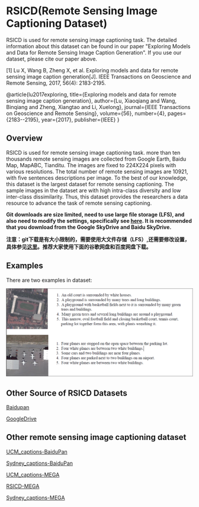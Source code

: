 # RSICD(Remote Sensing Image Captioning Dataset)
RSICD is used for remote sensing image captioning task. The detailed information about this dataset can be found in our paper "Exploring Models and Data for Remote Sensing Image Caption Generation".
If you use our dataset, please cite our paper above. 

[1] Lu X, Wang B, Zheng X, et al. Exploring models and data for remote sensing image caption generation[J]. IEEE Transactions on Geoscience and Remote Sensing, 2017, 56(4): 2183-2195.

@article{lu2017exploring,
  title={Exploring models and data for remote sensing image caption generation},
  author={Lu, Xiaoqiang and Wang, Binqiang and Zheng, Xiangtao and Li, Xuelong},
  journal={IEEE Transactions on Geoscience and Remote Sensing},
  volume={56},
  number={4},
  pages={2183--2195},
  year={2017},
  publisher={IEEE}
}

## Overview

RSICD is used for remote sensing image captioning task. more than ten thousands remote sensing images are collected from Google Earth, Baidu Map, MapABC, Tianditu. The images are fixed to 224X224 pixels with various resolutions. The total number of remote sensing images are 10921, with five sentences descriptions per image. To the best of our knowledge, this dataset is the largest dataset for remote sensing captioning. The sample images in the dataset are with high intra-class diversity and low inter-class dissimilarity. Thus, this dataset provides the researchers a data resource to advance the task of remote sensing captioning.

**Git downloads are size limited, need to use large file storage (LFS), and also need to modify the settings, specifically see [here](http://blog.csdn.net/m0_37052320/article/details/77799413). It is recommended that you download from the Google SkyDrive and Baidu SkyDrive.**

**注意：git下载是有大小限制的，需要使用大文件存储（LFS）,还需要修改设置，具体参见[这里](http://blog.csdn.net/m0_37052320/article/details/77799413)。推荐大家使用下面的谷歌网盘和百度网盘下载。**

## Examples

There are two examples in dataset:

  ![](./RSICD/example.PNG)

## Other Source of RSICD Datasets 

[Baidupan](http://pan.baidu.com/s/1bp71tE3)

[GoogleDrive](https://drive.google.com/open?id=0B1jt7lJDEXy3aE90cG9YSl9ScUk)

## Other remote sensing image captioning dataset

[UCM_captions-BaiduPan](https://pan.baidu.com/s/1mjPToHq)

[Sydney_captions-BaiduPan](https://pan.baidu.com/s/1hujEmcG)

[UCM_captions-MEGA](https://mega.nz/folder/wCpSzSoS#RXzIlrv--TDt3ENZdKN8JA)

[RSICD-MEGA](https://mega.nz/folder/EOpjTAwL#LWdHVjKAJbd3NbLsCvzDGA)

[Sydney_captions-MEGA](https://mega.nz/folder/pG4yTYYA#4c4buNFLibryZnlujsrwEQ)
